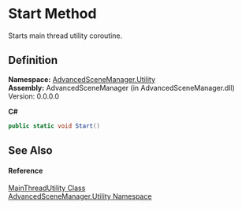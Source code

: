 # Start Method


Starts main thread utility coroutine.



## Definition
**Namespace:** <a href="N_AdvancedSceneManager_Utility">AdvancedSceneManager.Utility</a>  
**Assembly:** AdvancedSceneManager (in AdvancedSceneManager.dll) Version: 0.0.0.0

**C#**
``` C#
public static void Start()
```



## See Also


#### Reference
<a href="T_AdvancedSceneManager_Utility_MainThreadUtility">MainThreadUtility Class</a>  
<a href="N_AdvancedSceneManager_Utility">AdvancedSceneManager.Utility Namespace</a>  
